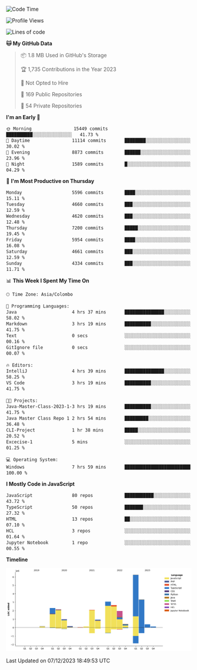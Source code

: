 
<!--START_SECTION:waka-->
![Code Time](http://img.shields.io/badge/Code%20Time-1%2C448%20hrs%2020%20mins-blue)

![Profile Views](http://img.shields.io/badge/Profile%20Views-5-blue)

![Lines of code](https://img.shields.io/badge/From%20Hello%20World%20I%27ve%20Written-27.0%20million%20lines%20of%20code-blue)

**🐱 My GitHub Data** 

> 📦 1.8 MB Used in GitHub's Storage 
 > 
> 🏆 1,735 Contributions in the Year 2023
 > 
> 🚫 Not Opted to Hire
 > 
> 📜 169 Public Repositories 
 > 
> 🔑 54 Private Repositories 
 > 
**I'm an Early 🐤** 

```text
🌞 Morning                15449 commits       ██████████░░░░░░░░░░░░░░░   41.73 % 
🌆 Daytime                11114 commits       ████████░░░░░░░░░░░░░░░░░   30.02 % 
🌃 Evening                8873 commits        ██████░░░░░░░░░░░░░░░░░░░   23.96 % 
🌙 Night                  1589 commits        █░░░░░░░░░░░░░░░░░░░░░░░░   04.29 % 
```
📅 **I'm Most Productive on Thursday** 

```text
Monday                   5596 commits        ████░░░░░░░░░░░░░░░░░░░░░   15.11 % 
Tuesday                  4660 commits        ███░░░░░░░░░░░░░░░░░░░░░░   12.59 % 
Wednesday                4620 commits        ███░░░░░░░░░░░░░░░░░░░░░░   12.48 % 
Thursday                 7200 commits        █████░░░░░░░░░░░░░░░░░░░░   19.45 % 
Friday                   5954 commits        ████░░░░░░░░░░░░░░░░░░░░░   16.08 % 
Saturday                 4661 commits        ███░░░░░░░░░░░░░░░░░░░░░░   12.59 % 
Sunday                   4334 commits        ███░░░░░░░░░░░░░░░░░░░░░░   11.71 % 
```


📊 **This Week I Spent My Time On** 

```text
🕑︎ Time Zone: Asia/Colombo

💬 Programming Languages: 
Java                     4 hrs 37 mins       ███████████████░░░░░░░░░░   58.02 % 
Markdown                 3 hrs 19 mins       ██████████░░░░░░░░░░░░░░░   41.75 % 
Text                     0 secs              ░░░░░░░░░░░░░░░░░░░░░░░░░   00.16 % 
GitIgnore file           0 secs              ░░░░░░░░░░░░░░░░░░░░░░░░░   00.07 % 

🔥 Editors: 
IntelliJ                 4 hrs 39 mins       ███████████████░░░░░░░░░░   58.25 % 
VS Code                  3 hrs 19 mins       ██████████░░░░░░░░░░░░░░░   41.75 % 

🐱‍💻 Projects: 
Java-Master-Class-2023-1-3 hrs 19 mins       ██████████░░░░░░░░░░░░░░░   41.75 % 
Java Master Class Repo 1 2 hrs 54 mins       █████████░░░░░░░░░░░░░░░░   36.48 % 
CLI-Project              1 hr 38 mins        █████░░░░░░░░░░░░░░░░░░░░   20.52 % 
Excecise-1               5 mins              ░░░░░░░░░░░░░░░░░░░░░░░░░   01.25 % 

💻 Operating System: 
Windows                  7 hrs 59 mins       █████████████████████████   100.00 % 
```

**I Mostly Code in JavaScript** 

```text
JavaScript               80 repos            ███████████░░░░░░░░░░░░░░   43.72 % 
TypeScript               50 repos            ███████░░░░░░░░░░░░░░░░░░   27.32 % 
HTML                     13 repos            ██░░░░░░░░░░░░░░░░░░░░░░░   07.10 % 
HCL                      3 repos             ░░░░░░░░░░░░░░░░░░░░░░░░░   01.64 % 
Jupyter Notebook         1 repo              ░░░░░░░░░░░░░░░░░░░░░░░░░   00.55 % 
```



**Timeline**

![Lines of Code chart](https://raw.githubusercontent.com/ccweerasinghe1994/ccweerasinghe1994/master/assets/bar_graph.png)


 Last Updated on 07/12/2023 18:49:53 UTC
<!--END_SECTION:waka-->
